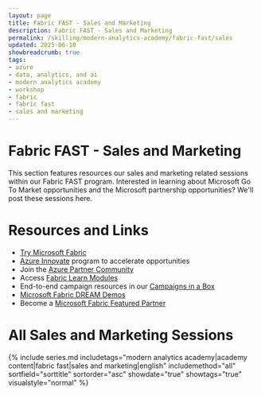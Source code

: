 ```yaml
---
layout: page
title: Fabric FAST - Sales and Marketing
description: Fabric FAST - Sales and Marketing
permalink: /skilling/modern-analytics-academy/fabric-fast/sales
updated: 2025-06-10
showbreadcrumb: true
tags:
- azure
- data, analytics, and ai
- modern analytics academy
- workshop
- fabric
- fabric fast
- sales and marketing
---
```


# Fabric FAST - Sales and Marketing

This section features resources our sales and marketing related sessions within our Fabric FAST program. Interested in learning about Microsoft Go To Market opportunities and the Microsoft partnership opportunities? We'll post these sessions here.

# Resources and Links

* [Try Microsoft Fabric](https://aka.ms/try-fabric)
* [Azure Innovate](https://aka.ms/AzurePLOfferings) program to accelerate opportunities
* Join the [Azure Partner Community](https://aka.ms/JoinFabricPartnerCommunity)
* Access [Fabric Learn Modules](https://aka.ms/learn-fabric)
* End-to-end campaign resources in our [Campaigns in a Box](https://aka.ms/DataAICiaB)
* [Microsoft Fabric DREAM Demos](https://aka.ms/MSDreamDemos)
* Become a [Microsoft Fabric Featured Partner](https://aka.ms/HowToBecomeFFP)

# All Sales and Marketing Sessions

{% include series.md 
    includetags="modern analytics academy|academy content|fabric fast|sales and marketing|english" includemethod="all" 
    sortfield="sorttitle" sortorder="asc" showdate="true" showtags="true" 
    visualstyle="normal"
%}
